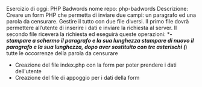 Esercizio di oggi: PHP Badwords
nome repo: php-badwords
Descrizione: Creare un form PHP che permetta di inviare due campi: un paragrafo ed una parola da censurare.
Gestire il tutto con due file diversi. Il primo file dovrà permettere all’utente di inserire i dati e inviare la richiesta al server.
Il secondo file riceverà la richiesta ed eseguirà queste operazioni: ****- stampare a schermo il paragrafo e la sua lunghezza
stampare di nuovo il paragrafo e la sua lunghezza, dopo aver sostituito con tre asterischi (***) tutte le occorrenze della parola da censurare

- Creazione del file index.php con la form per poter prendere i dati dell'utente
- Creazione del file di appoggio per i dati della form